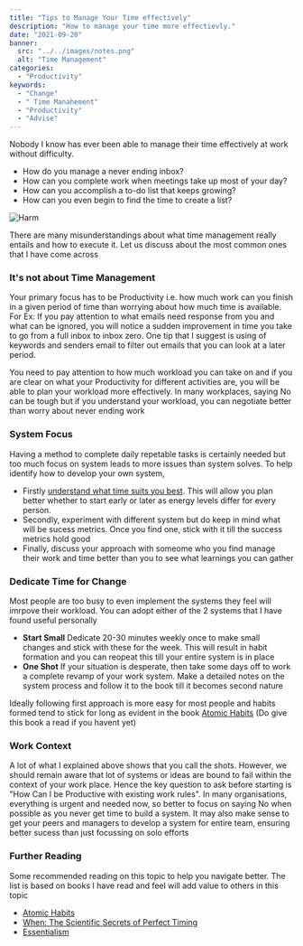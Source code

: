 ```yaml
---
title: "Tips to Manage Your Time effectively"
description: "How to manage your time more effectievly."
date: "2021-09-20"
banner:
  src: "../../images/notes.png"
  alt: "Time Management"
categories:
  - "Productivity"
keywords:
  - "Change"
  - " Time Manahement"
  - "Productivity"
  - "Advise"
---
```


Nobody I know has ever been able to manage their time effectively at work without difficulty. 

- How do you manage a never ending inbox?
- How can you complete work when meetings take up most of your day? 
- How can you accomplish a to-do list that keeps growing?
- How can you even begin to find the time to create a list?

![Harm](/time.svg)


There are many misunderstandings about what time management really entails and how to execute it. Let us discuss about the most common ones that I have come across


### It's not about Time Management


Your primary focus has to be Productivity i.e. how much work can you finish in a given period of time than worrying about how much time is available. For Ex: If you pay attention to what emails need response from you and what can be ignored, you will notice a sudden improvement in time you take to go from a full inbox to inbox zero. One tip that I suggest is using of keywords and senders email to filter out emails that you can look at a later period.

You need to pay attention to how much workload you can take on and if you are clear on what your Productivity for different activities are, you will be able to plan your workload more effectively. In many workplaces, saying No can be tough but if you understand your workload, you can negotiate better than worry about never ending work


### System Focus 

Having a method to complete daily repetable tasks is certainly needed but too much focus on system leads to more issues than system solves. To help identify how to develop your own system, 
- Firstly [understand what time suits you best](https://www.sleepwatchapp.com/blog/on-the-nature-of-larks-owls-in-their-modern-habitat/). This will allow you plan better whether to start early or later as energy levels differ for every person.
- Secondly, experiment with different system but do keep in mind what will be sucess metrics. Once you find one, stick with it till the success metrics hold good
- Finally, discuss your approach with someome who you find manage their work and time better than you to see what learnings you can gather

### Dedicate Time for Change

Most people are too busy to even implement the systems they feel will imrpove their workload. You can adopt either of the 2 systems that I have found useful personally
- **Start Small** Dedicate 20-30 minutes weekly once to make small changes and stick with these for the week. This will result in habit formation and you can reopeat this till your entire system is in place
- **One Shot** If your situation is desperate, then take some days off to work a complete revamp of your work system. Make a detailed notes on the system process and follow it to the book till it becomes second nature

Ideally following first approach is more easy for most people and habits formed tend to stick for long as evident in the book [Atomic Habits](https://amzn.to/3eldmqs) (Do give this book a read if you havent yet)


### Work Context
A lot of what I explained above shows that you call the shots. However, we should remain aware that lot of systems or ideas are bound to fail within the context of your work place. Hence the key question to ask before starting is "How Can I be Productive with existing work rules". In many organisations, everything is urgent and needed now, so better to focus on saying No when possible as you never get time to build a system. It may also make sense to get your peers and managers to develop a system for entire team, ensuring better sucess than just focussing on solo efforts

### Further Reading

Some recommended reading on this topic to help you navigate better. The list is based on books I have read and feel will add value to others in this topic
- [Atomic Habits](https://amzn.to/3eldmqs)
- [When: The Scientific Secrets of Perfect Timing](https://amzn.to/3D2n0si)
- [Essentialism](https://amzn.to/3Ris7cl)



